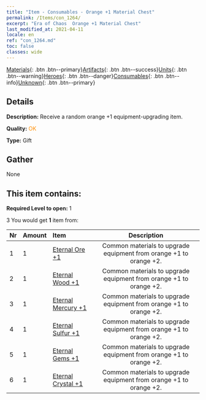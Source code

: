 ```yaml
---
title: "Item - Consumables - Orange +1 Material Chest"
permalink: /Items/con_1264/
excerpt: "Era of Chaos  Orange +1 Material Chest"
last_modified_at: 2021-04-11
locale: en
ref: "con_1264.md"
toc: false
classes: wide
---
```

 [Materials](/Items/){: .btn .btn--primary}[Artifacts](/Items/Artifacts/){: .btn .btn--success}[Units](/Items/Units/){: .btn .btn--warning}[Heroes](/Items/Heroes/){: .btn .btn--danger}[Consumables](/Items/Consumables/){: .btn .btn--info}[Unknown](/Items/Unknown/){: .btn .btn--primary}

## Details
 **Description:** Receive a random orange +1 equipment-upgrading item.

 **Quality:** <span style="color: #FF8C00">OK</span>

 **Type:** Gift

## Gather

  None

## This item contains:

 **Required Level to open:** 1

 3 You would get **1** item  from:

  | Nr | Amount |     Item    | Description |
  |:---|:-------|:------------|:-----------:|
  | 1 | 1 | [Eternal Ore +1](/Items/mat_68/) | Common materials to upgrade equipment from orange +1 to orange +2. | 
  | 2 | 1 | [Eternal Wood +1](/Items/mat_69/) | Common materials to upgrade equipment from orange +1 to orange +2. | 
  | 3 | 1 | [Eternal Mercury +1](/Items/mat_70/) | Common materials to upgrade equipment from orange +1 to orange +2. | 
  | 4 | 1 | [Eternal Sulfur +1](/Items/mat_71/) | Common materials to upgrade equipment from orange +1 to orange +2. | 
  | 5 | 1 | [Eternal Gems +1](/Items/mat_72/) | Common materials to upgrade equipment from orange +1 to orange +2. | 
  | 6 | 1 | [Eternal Crystal +1](/Items/mat_73/) | Common materials to upgrade equipment from orange +1 to orange +2. | 

